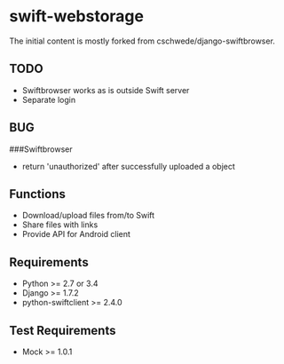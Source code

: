 swift-webstorage
================

The initial content is mostly forked from cschwede/django-swiftbrowser.

TODO
---------------
- Swiftbrowser works as is outside Swift server
- Separate login

BUG
---------------
###Swiftbrowser
- return 'unauthorized' after successfully uploaded a object

Functions
---------------
- Download/upload files from/to Swift
- Share files with links
- Provide API for Android client

Requirements
---------------
- Python >= 2.7 or 3.4
- Django >= 1.7.2
- python-swiftclient >= 2.4.0


Test Requirements
----------------
- Mock >= 1.0.1
